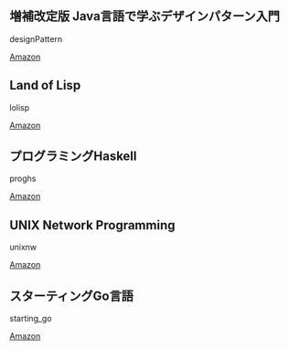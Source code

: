 ## 増補改定版 Java言語で学ぶデザインパターン入門
designPattern


[Amazon](http://www.amazon.co.jp/増補改定版Java言語で学ぶデザインパターン入門-結城-浩/dp/4797327030)


## Land of Lisp
lolisp


[Amazon](http://www.amazon.co.jp/Land-Lisp-M-D-Conrad-Barski/dp/4873115876)

## プログラミングHaskell
proghs


[Amazon](http://www.amazon.co.jp/%E3%83%97%E3%83%AD%E3%82%B0%E3%83%A9%E3%83%9F%E3%83%B3%E3%82%B0Haskell-Graham-Hutton/dp/4274067815/ref=sr_1_2?s=books&ie=UTF8&qid=1391678052&sr=1-2&keywords=haskell)

## UNIX Network Programming
unixnw


[Amazon](http://www.amazon.co.jp/UNIX-Network-Programming-Richard-Stevens/dp/0139498761/ref=sr_1_2?s=english-books&ie=UTF8&qid=1391678077&sr=1-2&keywords=unix+network+programming)

## スターティングGo言語
starting_go


[Amazon](https://www.amazon.co.jp/dp/4798142417)
